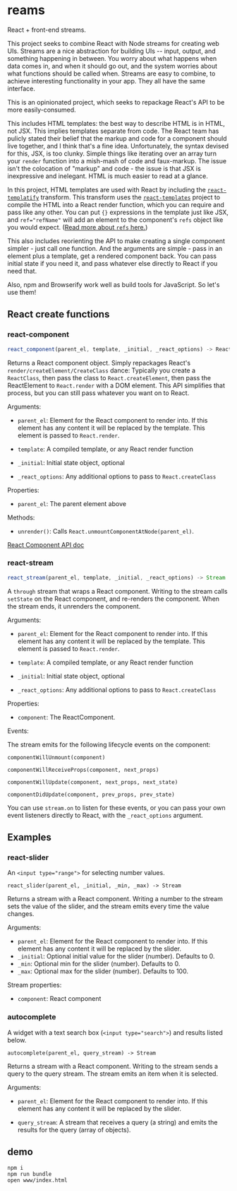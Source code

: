 # reams

React + front-end streams.

This project seeks to combine React with Node streams for creating web UIs. Streams are a nice abstraction for building UIs -- input, output, and something happening in between. You worry about what happens when data comes in, and when it should go out, and the system worries about what functions should be called when. Streams are easy to combine, to achieve interesting functionality in your app. They all have the same interface.

This is an opinionated project, which seeks to repackage React's API to be more easily-consumed.

This includes HTML templates: the best way to describe HTML is in HTML, not JSX. This implies templates separate from code. The React team has pulicly stated their belief that the markup and code for a component should live together, and I think that's a fine idea. Unfortunately, the syntax devised for this, JSX, is too clunky. Simple things like iterating over an array turn your `render` function into a mish-mash of code and faux-markup. The issue isn't the colocation of "markup" and code - the issue is that JSX is inexpressive and inelegant. HTML is much easier to read at a glance.

In this project, HTML templates are used with React by including the [`react-templatify`](https://github.com/gja/react-templatify) transform. This transform uses the [`react-templates`](https://github.com/wix/react-templates) project to compile the HTML into a React render function, which you can require and pass like any other. You can put `{}` expressions in the template just like JSX, and `ref="refName"` will add an element to the component's `refs` object like you would expect. ([Read more about `refs` here.](http://facebook.github.io/react/docs/more-about-refs.html))

This also includes reorienting the API to make creating a single component simpler - just call one function. And the arguments are simple - pass in an element plus a template, get a rendered component back. You can pass initial state if you need it, and pass whatever else directly to React if you need that.

Also, npm and Browserify work well as build tools for JavaScript. So let's use them!


## React create functions

### react-component

```javascript
react_component(parent_el, template, _initial, _react_options) -> ReactComponent
```

Returns a React component object. Simply repackages React's `render/createElement/CreateClass` dance: Typically you create a `ReactClass`, then pass the class to `React.createElement`, then pass the ReactElement to `React.render` with a DOM element. This API simplifies that process, but you can still pass whatever you want on to React.

Arguments:

- `parent_el`: Element for the React component to render into. If this
  element has any content it will be replaced by the template. This element is
  passed to `React.render`.

- `template`: A compiled template, or any React render function

- `_initial`: Initial state object, optional

- `_react_options`: Any additional options to pass to `React.createClass`

Properties:

- `parent_el`: The parent element above

Methods:

- `unrender()`: Calls `React.unmountComponentAtNode(parent_el)`.


[React Component API doc](http://facebook.github.io/react/docs/component-api.html)

### react-stream

```javascript
react_stream(parent_el, template, _initial, _react_options) -> Stream
```

A `through` stream that wraps a React component. Writing to the stream calls `setState` on the React component, and re-renders the component. When the stream ends, it unrenders the component.

Arguments:

- `parent_el`: Element for the React component to render into. If this element has any content it will be replaced by the template. This element is passed to `React.render`.

- `template`: A compiled template, or any React render function

- `_initial`: Initial state object, optional

- `_react_options`: Any additional options to pass to `React.createClass`

Properties:

- `component`: The ReactComponent.

Events: 

The stream emits for the following lifecycle events on the component: 

`componentWillUnmount(component)`

`componentWillReceiveProps(component, next_props)`

`componentWillUpdate(component, next_props, next_state)`

`componentDidUpdate(component, prev_props, prev_state)`


You can use `stream.on` to listen for these events, or you can pass your own event listeners directly to React, with the `_react_options` argument. 



## Examples

### react-slider

An `<input type="range">` for selecting number values.

`react_slider(parent_el, _initial, _min, _max) -> Stream`

Returns a stream with a React component. Writing a number to the stream sets the value of the slider, and the stream emits every time the value changes.

Arguments:
- `parent_el`: Element for the React component to render into. If this element has any content it will be replaced by the slider.
- `_initial`: Optional initial value for the slider (number). Defaults to 0.
- `_min`: Optional min for the slider (number). Defaults to 0.
- `_max`: Optional max for the slider (number). Defaults to 100.

Stream properties:
- `component`: React component

### autocomplete
A widget with a text search box (`<input type="search">`) and results listed below.

`autocomplete(parent_el, query_stream) -> Stream`

Returns a stream with a React component. Writing to the stream sends a query to the query stream. The stream emits an item when it is selected.

Arguments:

- `parent_el`: Element for the React component to render into. If this element has any content it will be replaced by the slider.

- `query_stream`: A stream that receives a query (a string) and emits the results for the query (array of objects).

## demo

```
npm i
npm run bundle
open www/index.html
```

